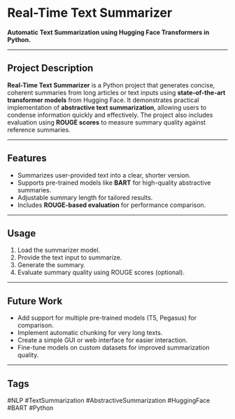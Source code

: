 # Real-Time Text Summarizer

**Automatic Text Summarization using Hugging Face Transformers in Python.**

---

## Project Description

**Real-Time Text Summarizer** is a Python project that generates concise, coherent summaries from long articles or text inputs using **state-of-the-art transformer models** from Hugging Face. It demonstrates practical implementation of **abstractive text summarization**, allowing users to condense information quickly and effectively. The project also includes evaluation using **ROUGE scores** to measure summary quality against reference summaries.

---

## Features

- Summarizes user-provided text into a clear, shorter version.  
- Supports pre-trained models like **BART** for high-quality abstractive summaries.  
- Adjustable summary length for tailored results.  
- Includes **ROUGE-based evaluation** for performance comparison.

---

## Usage

1. Load the summarizer model.  
2. Provide the text input to summarize.  
3. Generate the summary.  
4. Evaluate summary quality using ROUGE scores (optional).

---

## Future Work

- Add support for multiple pre-trained models (T5, Pegasus) for comparison.  
- Implement automatic chunking for very long texts.  
- Create a simple GUI or web interface for easier interaction.  
- Fine-tune models on custom datasets for improved summarization quality.  

---

## Tags

#NLP #TextSummarization #AbstractiveSummarization #HuggingFace #BART #Python
